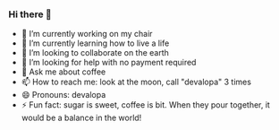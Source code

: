 ### Hi there 👋

- 🔭 I’m currently working on my chair
- 🌱 I’m currently learning how to live a life
- 👯 I’m looking to collaborate on the earth
- 🤔 I’m looking for help with no payment required
- 💬 Ask me about coffee
- 📫 How to reach me: look at the moon, call "devalopa" 3 times
- 😄 Pronouns: devalopa
- ⚡ Fun fact: sugar is sweet, coffee is bit. When they pour together, it would be a balance in the world!
